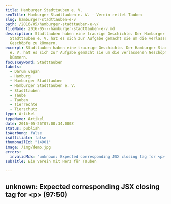 ```yaml
---
title: Hamburger Stadttauben e. V.
seoTitle: Hamburger Stadttauben e. V. - Verein rettet Tauben
slug: hamburger-stadttauben-e-v
path: /2016/05/hamburger-stadttauben-e-v/
fileName: 2016-05---hamburger-stadttauben-e-v.md
description: Stadttauben haben eine traurige Geschichte. Der Hamburger
  Stadttauben e. V. hat es sich zur Aufgabe gemacht sie um die verlassenen
  Geschöpfe zu kümmern.
excerpt: Stadttauben haben eine traurige Geschichte. Der Hamburger Stadttauben
  e. V. hat es sich zur Aufgabe gemacht sie um die verlassenen Geschöpfe zu
  kümmern.
focusKeyword: Stadttauben
labels:
  - Darum vegan
  - Hamburg
  - Hamburger Stadttauben
  - Hamburger Stadttauben e. V.
  - Stadttauben
  - Taube
  - Tauben
  - Tierrechte
  - Tierschutz
type: Artikel
typeName: Artikel
date: 2016-05-26T07:00:34.000Z
status: publish
isWerbung: false
isAffiliate: false
thumbnailId: "14901"
image: /img/demo.jpg
errors:
  invalidMdx: "unknown: Expected corresponding JSX closing tag for <p> (97:50)"
subTitle: Ein Verein mit Herz für Tauben
  
---
```


## unknown: Expected corresponding JSX closing tag for &lt;p> (97:50)

<!--
![Stadttauben](http://cardamonchai.com/wp-content/uploads/2016/05/17160873227_6048e2ba21_z-640x427.jpg)

**Wie einige von Euch schon wissen, liegen mir aus verschiedenen Gründen Tauben
sehr am Herzen. Besonders die Stadttauben, die immer um uns herumfliegen, aber
trotzdem von kaum einem wahrgenommen werden.**

Ihre Geschichte ist eng mit der der Menschen verwoben, sie begleiten uns schon
seit langer Zeit. Umso widersprüchlicher ist es, dass sie heutzutage so wenig
geliebt sind.

## Warum sind Stadttauben Stadttauben

Zur Ansiedlung der Tauben in den Städten kam es durch verschiedene Umstände.
Dafür macht es Sinn, ein Bisschen auszuholen. Schon in frühen Schriften um ca.
6.000 v. Chr. wurden Tauben namentlich als Haustiere erwähnt.

Ab dem Mittelalter wurden sie dann auch geschlachtet und verzehrt. Züchter
sorgten dafür, dass sie bis zu sechs Mal im Jahr eine Brut aufziehen können. Der
Bestand explodierte regelrecht.

Auch heute kommen immer wieder Brieftauben in den Städten an, die den Weg nach
Hause nicht mehr finden oder schlicht erschöpft sind. Sie schließen sich den
Stadttauben an und verpaaren sich sogar mit ihnen. Zu unterscheiden sind sie
durch ihre Gefiederzeichnungen. Oft stehen sie das harte Straßenleben nicht
lange durch und finden ein trauriges Ende.

![Stadttauben](http://cardamonchai.com/wp-content/uploads/2016/05/21447371659_0f24700ac2_z-640x640.jpg)

Unsere heutigen **Stadttauben** stammen von der Felsentaube ab. Die verwilderten
Haustiere, die wir als Stadttauben kennen, suchen sich daher auch gerne
Nistplätze in hohen Gebäuden, Mauern und an Fassaden. Viele von ihnen leiden
Hunger, in den Städten finden sie nicht genügend Nahrung. Häufig fressen sie
kleine Gegenstände, die sie mit Futter verwechseln, werden vergiftet oder leiden
mit Fremdkörpern im Magen Schmerzen.

Viele Menschen sehen Tauben als Schädlinge an, jagen sie oder versuchen sie mit
Gift oder Netzen von ihren Häusern fernzuhalten. Dabei war es doch der Mensch,
der für ihre Verbreitung gesorgt hat.

In Hamburg haben sich einige Taubenfreunde zusammengetan, um den Stadttauben zu
helfen, ihr Image zu verbessern und die Bürger aufzuklären.

## Der Stadttauben e. V. Hamburg

Der Stadttauben Hamburg e. V. hat es sich zur Aufgabe gemacht, die
Lebensbedingungen für die Stadttauben in Hamburg und der Region zu erleichtern
und ihr Leben in der urbanen Welt erträglicher zu machen.

Der Verein wurde 2013 gegründet, um gemeinsam für die gute Sache zu kämpfen und
den Tieren zu helfen. Die Probleme zwischen Mensch und Taube sollen auf ein
Minimum reduziert werden. Parallel zur Gründung wurde die Gemeinnützigkeit der
Institution erreicht. Das ist besonders wichtig, zum Beispiel für den Umgang mit
den Behörden sowie die Geltendmachung von Spenden.

![Stadttauben](http://cardamonchai.com/wp-content/uploads/2016/05/26755742482_b080212427_z-640x427.jpg)

Der Verein hat ein Notruftelefon eingerichtet. Findet man in Hamburg eine
verletzte oder eingesperrte Taube, kann man dort anrufen, die Helfer kümmern
sich dann um die Rettung. Besonders wichtig ist dabei, dass die Taube schon in
einem Karton, Jutebeutel oder anderen Behältnis sitzen sollte. Damit wird es den
freiwilligen Helfern um ein Vielfaches leichter gemacht.

Wurden die Retter telefonisch informiert, sollte man auf jeden Fall bei der
Taube bleiben und warten, bis Hilfe da ist. Die Taube könnte sonst weglaufen,
sich weiter verletzen oder überfahren werden.

Beim Anruf sollte man den genauen Standort, die Art der Verletzung und die
Uhrzeit, zu der die Taube gefunden wurde, durchgeben. Auch ein Foto kann oft
helfen.

## Was ist ein Notfall?

Ein Notfall liegt vor, wenn die Taube nicht mehr fliegen kann oder sie schwere
Verletzungen hat, die ihr Leben bedrohen. Ist eine Taube beispielsweise gegen
eine Scheibe geflogen oder mit einem Fahrzeug kollidiert, sollte man sich so
schnell wie möglich um sie kümmern.

Verfängt sich eine Taube in einem Netz oder kann sich nicht mehr aus einem Draht
oder Zaun befreien, ruft der Stadttauben Verein oder der Tierschutz auch schon
mal die Feuerwehr dazu.

## Der Tauben-Notruf

Die Notrufnummer des Stadttauben e. V. Hamburg lautet:

> 040 / 84 20 25 01

Sollte mal keiner zu erreichen sein, kann man sich auch an die Tierrettung
wenden:

> 040 / 22 22 77

Auch der Hamburger Tierschutzverein kann helfen:

> 040 / 211 10 60

Der Verein arbeitet mit freiwilligen Helfen. Leider sind von ihnen nicht immer
genügend verfügbar, daher kann es in seltenen Fällen vorkommen, dass man sich
nicht sofort um eine Taube kümmern kann

## Tauben ein Zuhause geben

Manchmal kommt es vor, dass jemand einen ausgedienten Taubenschlag hat oder
anderswo Raum bieten kann, um verletzte oder geschwächte Tauben aufnehmen kann.
Auch in diesem Fall freut sich der Hamburger Stadttauben e. V. immer über eine
Nachricht, am besten unter info@hamburgerstadttauben.de

## Spenden an den Stadttauben e. V. Hamburg

Wer den Verein gerne mit Spenden unterstützen möchte, kann das unter der
folgenden Kontonummer tun:

<blockquote>Hamburger Stadttauben e.V.
Stichwort: Tierhilfefond Tauben
Kontonr. 1244131619
BLZ 200 505 50
Hamburger Sparkasse

IBAN DE44200505501244131619 BIC HASPDEHHXXX</blockquote>

## Weitere Infos für den Hamburger Stadttauben e. V.

Wer sich gerne informieren möchte, findet alle Infos über den Hamburger
Stadttauben e. V. unter
[hamburgerstadttauben.de](http://www.hamburgerstadttauben.de/). Dort gibt es
außerdem auch jede Menge Wissenswertes über Tauben zu lesen. Auf der
[Facebook-Seite](https://www.facebook.com/hamburgerstadttauben) wird regelmäßig
über Aktionen und natürlich auch über die geretteten Tauben berichtet. Auch in
anderen Städten gibt es ähnliche Vereine, Infos findet Ihr bei Eurer
Stadtverwaltung oder im Internet.

![Stadttauben | full](http://cardamonchai.com/wp-content/uploads/2016/05/Hamburger-Stadttauben.png)

[](http://www.hamburgerstadttauben.de/)

**Banner:** Hamburger Stadttauben

&nbsp;

-->

  